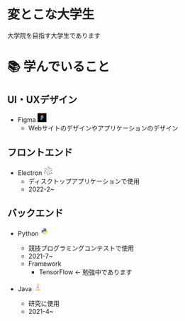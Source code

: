 # 変とこな大学生
大学院を目指す大学生であります

# 📚 学んでいること
## UI・UXデザイン
- Figma
<code><img height="20" src="https://raw.githubusercontent.com/github/explore/05d0f0dfceafd861bdf2b53559399dae7b2e2d8b/topics/figma/figma.png"></code>
  - Webサイトのデザインやアプリケーションのデザイン

## フロントエンド
- Electron
<code><img height="20" src="https://raw.githubusercontent.com/github/explore/80688e429a7d4ef2fca1e82350fe8e3517d3494d/topics/electron/electron.png"></code>
  - ディスクトップアプリケーションで使用
  - 2022-2~
 
## バックエンド
- Python
<code><img height="20" src="https://raw.githubusercontent.com/github/explore/80688e429a7d4ef2fca1e82350fe8e3517d3494d/topics/python/python.png"></code>
  - 競技プログラミングコンテストで使用
  - 2021-7~
  - Framework
    - TensorFlow ← 勉強中であります

- Java
<code><img height="20" src="https://raw.githubusercontent.com/github/explore/5b3600551e122a3277c2c5368af2ad5725ffa9a1/topics/java/java.png"></code>
  - 研究に使用
  - 2021-4~
